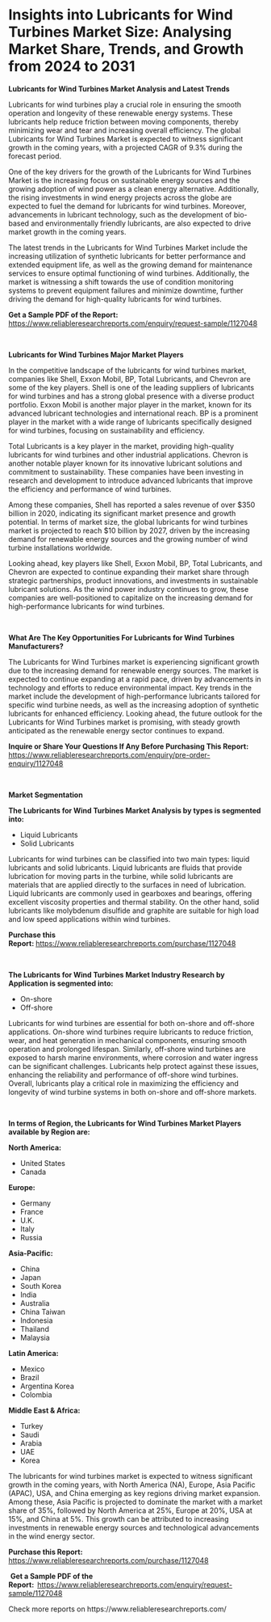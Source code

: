 <p><h1>Insights into Lubricants for Wind Turbines Market Size: Analysing Market Share, Trends, and Growth from 2024 to 2031</h1></p><p><strong>Lubricants for Wind Turbines Market Analysis and Latest Trends</strong></p>
<p><p>Lubricants for wind turbines play a crucial role in ensuring the smooth operation and longevity of these renewable energy systems. These lubricants help reduce friction between moving components, thereby minimizing wear and tear and increasing overall efficiency. The global Lubricants for Wind Turbines Market is expected to witness significant growth in the coming years, with a projected CAGR of 9.3% during the forecast period.</p><p>One of the key drivers for the growth of the Lubricants for Wind Turbines Market is the increasing focus on sustainable energy sources and the growing adoption of wind power as a clean energy alternative. Additionally, the rising investments in wind energy projects across the globe are expected to fuel the demand for lubricants for wind turbines. Moreover, advancements in lubricant technology, such as the development of bio-based and environmentally friendly lubricants, are also expected to drive market growth in the coming years.</p><p>The latest trends in the Lubricants for Wind Turbines Market include the increasing utilization of synthetic lubricants for better performance and extended equipment life, as well as the growing demand for maintenance services to ensure optimal functioning of wind turbines. Additionally, the market is witnessing a shift towards the use of condition monitoring systems to prevent equipment failures and minimize downtime, further driving the demand for high-quality lubricants for wind turbines.</p></p>
<p><strong>Get a Sample PDF of the Report:&nbsp;</strong> <a href="https://www.reliableresearchreports.com/enquiry/request-sample/1127048">https://www.reliableresearchreports.com/enquiry/request-sample/1127048</a></p>
<p>&nbsp;</p>
<p><strong>Lubricants for Wind Turbines Major Market Players</strong></p>
<p><p>In the competitive landscape of the lubricants for wind turbines market, companies like Shell, Exxon Mobil, BP, Total Lubricants, and Chevron are some of the key players. Shell is one of the leading suppliers of lubricants for wind turbines and has a strong global presence with a diverse product portfolio. Exxon Mobil is another major player in the market, known for its advanced lubricant technologies and international reach. BP is a prominent player in the market with a wide range of lubricants specifically designed for wind turbines, focusing on sustainability and efficiency.</p><p>Total Lubricants is a key player in the market, providing high-quality lubricants for wind turbines and other industrial applications. Chevron is another notable player known for its innovative lubricant solutions and commitment to sustainability. These companies have been investing in research and development to introduce advanced lubricants that improve the efficiency and performance of wind turbines.</p><p>Among these companies, Shell has reported a sales revenue of over $350 billion in 2020, indicating its significant market presence and growth potential. In terms of market size, the global lubricants for wind turbines market is projected to reach $10 billion by 2027, driven by the increasing demand for renewable energy sources and the growing number of wind turbine installations worldwide.</p><p>Looking ahead, key players like Shell, Exxon Mobil, BP, Total Lubricants, and Chevron are expected to continue expanding their market share through strategic partnerships, product innovations, and investments in sustainable lubricant solutions. As the wind power industry continues to grow, these companies are well-positioned to capitalize on the increasing demand for high-performance lubricants for wind turbines.</p></p>
<p>&nbsp;</p>
<p><strong>What Are The Key Opportunities For Lubricants for Wind Turbines Manufacturers?</strong></p>
<p><p>The Lubricants for Wind Turbines market is experiencing significant growth due to the increasing demand for renewable energy sources. The market is expected to continue expanding at a rapid pace, driven by advancements in technology and efforts to reduce environmental impact. Key trends in the market include the development of high-performance lubricants tailored for specific wind turbine needs, as well as the increasing adoption of synthetic lubricants for enhanced efficiency. Looking ahead, the future outlook for the Lubricants for Wind Turbines market is promising, with steady growth anticipated as the renewable energy sector continues to expand.</p></p>
<p><strong>Inquire or Share Your Questions If Any Before Purchasing This Report:</strong> <a href="https://www.reliableresearchreports.com/enquiry/pre-order-enquiry/1127048">https://www.reliableresearchreports.com/enquiry/pre-order-enquiry/1127048</a></p>
<p>&nbsp;</p>
<p><strong>Market Segmentation</strong></p>
<p><strong>The Lubricants for Wind Turbines Market Analysis by types is segmented into:</strong></p>
<p><ul><li>Liquid Lubricants</li><li>Solid Lubricants</li></ul></p>
<p><p>Lubricants for wind turbines can be classified into two main types: liquid lubricants and solid lubricants. Liquid lubricants are fluids that provide lubrication for moving parts in the turbine, while solid lubricants are materials that are applied directly to the surfaces in need of lubrication. Liquid lubricants are commonly used in gearboxes and bearings, offering excellent viscosity properties and thermal stability. On the other hand, solid lubricants like molybdenum disulfide and graphite are suitable for high load and low speed applications within wind turbines.</p></p>
<p><strong>Purchase this Report:&nbsp;</strong><a href="https://www.reliableresearchreports.com/purchase/1127048">https://www.reliableresearchreports.com/purchase/1127048</a></p>
<p>&nbsp;</p>
<p><strong>The Lubricants for Wind Turbines Market Industry Research by Application is segmented into:</strong></p>
<p><ul><li>On-shore</li><li>Off-shore</li></ul></p>
<p><p>Lubricants for wind turbines are essential for both on-shore and off-shore applications. On-shore wind turbines require lubricants to reduce friction, wear, and heat generation in mechanical components, ensuring smooth operation and prolonged lifespan. Similarly, off-shore wind turbines are exposed to harsh marine environments, where corrosion and water ingress can be significant challenges. Lubricants help protect against these issues, enhancing the reliability and performance of off-shore wind turbines. Overall, lubricants play a critical role in maximizing the efficiency and longevity of wind turbine systems in both on-shore and off-shore markets.</p></p>
<p>&nbsp;</p>
<p><strong>In terms of Region, the Lubricants for Wind Turbines Market Players available by Region are:</strong></p>
<p>
    <p> <strong> North America: </strong>
        <ul>
            <li>United States</li>
            <li>Canada</li>
        </ul>
        </p> 
    <p> <strong> Europe: </strong>
        <ul>
            <li>Germany</li>
            <li>France</li>
            <li>U.K.</li>
            <li>Italy</li>
            <li>Russia</li>
        </ul>
        </p> 
    <p> <strong> Asia-Pacific: </strong>
        <ul>
            <li>China</li>
            <li>Japan</li>
            <li>South Korea</li>
            <li>India</li>
            <li>Australia</li>
            <li>China Taiwan</li>
            <li>Indonesia</li>
            <li>Thailand</li>
            <li>Malaysia</li>
        </ul>
        </p> 
    <p> <strong> Latin America: </strong>
        <ul>
            <li>Mexico</li>
            <li>Brazil</li>
            <li>Argentina Korea</li>
            <li>Colombia</li>
        </ul>
        </p> 
    <p> <strong> Middle East & Africa: </strong>
        <ul>
            <li>Turkey</li>
            <li>Saudi</li>
            <li>Arabia</li>
            <li>UAE</li>
            <li>Korea</li>
        </ul>
    </p>
    </p>
<p><p>The lubricants for wind turbines market is expected to witness significant growth in the coming years, with North America (NA), Europe, Asia Pacific (APAC), USA, and China emerging as key regions driving market expansion. Among these, Asia Pacific is projected to dominate the market with a market share of 35%, followed by North America at 25%, Europe at 20%, USA at 15%, and China at 5%. This growth can be attributed to increasing investments in renewable energy sources and technological advancements in the wind energy sector.</p></p>
<p><strong>Purchase this Report: </strong><a href="https://www.reliableresearchreports.com/purchase/1127048">https://www.reliableresearchreports.com/purchase/1127048</a></p>
<p>&nbsp;<strong>Get a Sample PDF of the Report:&nbsp;&nbsp;</strong><a href="https://www.reliableresearchreports.com/enquiry/request-sample/1127048">https://www.reliableresearchreports.com/enquiry/request-sample/1127048</a></p>
<p><strong></strong></p>
<p>Check more reports on https://www.reliableresearchreports.com/</p>
